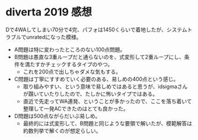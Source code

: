 # diverta 2019 感想

Dで4WAしてしまい70分で4完、パフォは1450くらいで着地したが、システムトラブルでunratedになった模様。

- A問題は特に変わったところのない100点問題。
- B問題は愚直な3重ループだと通らないのを、式変形して2重ループにし、条件を満たすかチェックするタイプのやつ。
  - これを200点で出しちゃダメな気もする。
- C問題は丁寧にすすめていく必要のある、易しめの400点という感じ。
  - 取り組みやすい、という意味で易しめではあると思うが、idsigmaさんが躓いていたりしたので、たしかに怖いタイプではある。
  - 直近で先走ってWA連発、ということが多かったので、ここを落ち着いて整理して一発ACできたのはとても良かった。
- D問題は500点ながらだいぶ易しめ。
  - 最終的には式変形して、B問題と同じような要領で解いたが、模範解答は約数列挙で解くのが想定らしい。

